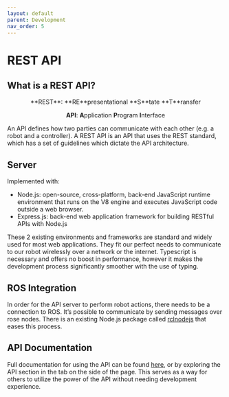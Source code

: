 ```yaml
---
layout: default
parent: Development
nav_order: 5
---
```


# REST API

## What is a REST API?

<center>
<div class="code-example" markdown="1">
**REST**: **RE**presentational **S**tate **T**ransfer

**API**: **A**pplication **P**rogram **I**nterface
</div>
</center>


An API defines how two parties can communicate with each other (e.g. a robot and a controller). A REST API is an API that uses the REST standard, which has a set of guidelines which dictate the API architecture.

## Server
Implemented with:

- Node.js: open-source, cross-platform, back-end JavaScript runtime environment that runs on the V8 engine and executes JavaScript code outside a web browser.
- Express.js: back-end web application framework for building RESTful APIs with Node.js

These 2 existing environments and frameworks are standard and widely used for most web applications. They fit our perfect needs to communicate to our robot wirelessly over a network or the internet. Typescript is necessary and offers no boost in performance, however it makes the development process significantly smoother with the use of typing.

## ROS Integration

In order for the API server to perform robot actions, there needs to be a connection to ROS. It’s possible to communicate by sending messages over rose nodes. There is an existing Node.js package called [rclnodejs](https://www.npmjs.com/package/rclnodejs) that eases this process.

## API Documentation

Full documentation for using the API can be found [here](api), or by exploring the API section in the tab on the side of the page.
This serves as a way for others to utilize the power of the API without needing development experience.
